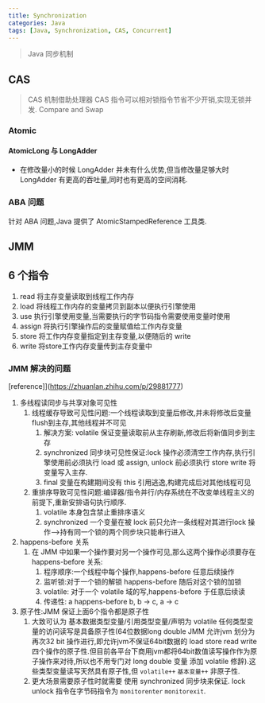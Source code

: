 ```yaml
---
title: Synchronization
categories: Java
tags: [Java, Synchronization, CAS, Concurrent]
---
```


> Java 同步机制

## CAS

> CAS 机制借助处理器 CAS 指令可以相对锁指令节省不少开销,实现无锁并发. Compare and Swap

### Atomic

#### AtomicLong 与 LongAdder

- 在修改量小的时候 LongAdder 并未有什么优势,但当修改量足够大时 LongAdder 有更高的吞吐量,同时也有更高的空间消耗.

### ABA 问题

针对 ABA 问题,Java 提供了 AtomicStampedReference 工具类.

## JMM

## 6 个指令

1. read 将主存变量读取到线程工作内存
2. load 将线程工作内存的变量拷贝到副本以便执行引擎使用
3. use 执行引擎使用变量,当需要执行的字节码指令需要使用变量时使用
4. assign 将执行引擎操作后的变量赋值给工作内存变量
5. store 将工作内存变量指定到主存变量,以便随后的 write
6. write 将store工作内存变量传到主存变量中

### JMM 解决的问题

[reference]](https://zhuanlan.zhihu.com/p/29881777)

1. 多线程读同步与共享对象可见性
   1. 线程缓存导致可见性问题:一个线程读取到变量后修改,并未将修改后变量flush到主存,其他线程并不可见
      1. 解决方案: volatile 保证变量读取前从主存刷新,修改后将新值同步到主存
      3. synchronized 同步块可见性保证:lock 操作必须清空工作内存,执行引擎使用前必须执行 load 或 assign, unlock 前必须执行 store write 将变量写入主存.
      4. final 变量在构建期间没有 this 引用逃逸,构建完成后对其他线程可见
   2. 重排序导致可见性问题:编译器/指令并行/内存系统在不改变单线程主义的前提下,重新安排语句执行顺序.
      1. volatile 本身包含禁止重排序语义
      2. synchronized 一个变量在被 lock 前只允许一条线程对其进行lock 操作-->持有同一个锁的两个同步块只能串行进入
2. happens-before 关系
   1. 在 JMM 中如果一个操作要对另一个操作可见,那么这两个操作必须要存在 happens-before 关系:
      1. 程序顺序:一个线程中每个操作,happens-before 任意后续操作
      2. 监听锁:对于一个锁的解锁 happens-before 随后对这个锁的加锁
      3. volatile: 对于一个 volatile 域的写,happens-before 于任意后续读
      4. 传递性: a happens-before b, b -> c, a -> c
3. 原子性:JMM 保证上面6个指令都是原子性
   1. 大致可认为 基本数据类型变量/引用类型变量/声明为 volatile 任何类型变量的访问读写是具备原子性(64位数据long double JMM 允许jvm 划分为再次32 bit 操作进行,即允许jvm不保证64bit数据的 load store read write 四个操作的原子性.但目前各平台下商用jvm都将64bit数值读写操作作为原子操作来对待,所以也不用专门对 long double 变量 添加  volatile 修辞).这些类型变量读写天然具有原子性,但 `volatile++` `基本变量++` 非原子性.
   2. 更大场景需要原子性时就需要 使用 synchronized 同步块来保证. lock unlock 指令在字节码指令为 `monitorenter` `monitorexit`.

